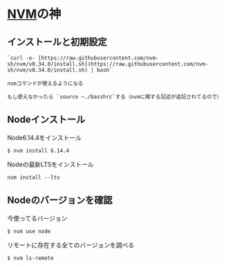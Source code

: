 # [NVM](https://github.com/nvm-sh/nvm)の神

## インストールと初期設定

    `curl -o- [https://raw.githubusercontent.com/nvm-sh/nvm/v0.34.0/install.sh](https://raw.githubusercontent.com/nvm-sh/nvm/v0.34.0/install.sh) | bash`

    nvmコマンドが使えるようになる

    もし使えなかったら `source ~./basshrc`する（nvmに関する記述が追記されてるので）

## Nodeインストール

Node6.14.4をインストール

```console
$ nvm install 6.14.4
```

Nodeの最新LTSをインストール

```console
nvm install --lts
```

## Nodeのバージョンを確認

今使ってるバージョン

```console
$ nvm use node
```

リモートに存在する全てのバージョンを調べる

```
$ nvm ls-remote
```